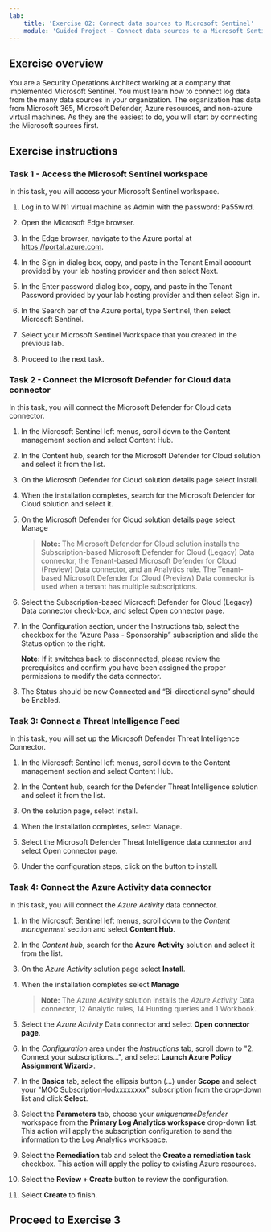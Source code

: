 ```yaml
---
lab:
    title: 'Exercise 02: Connect data sources to Microsoft Sentinel'
    module: 'Guided Project - Connect data sources to a Microsoft Sentinel workspace'
---
```


## Exercise overview

You are a Security Operations Architect working at a company that implemented Microsoft Sentinel. You must learn how to connect log data from the many data sources in your organization. The organization has data from Microsoft 365, Microsoft Defender, Azure resources, and non-azure virtual machines. As they are the easiest to do, you will start by connecting the Microsoft sources first.

## Exercise instructions

### Task 1 - Access the Microsoft Sentinel workspace

In this task, you will access your Microsoft Sentinel workspace.

1. Log in to WIN1 virtual machine as Admin with the password: Pa55w.rd.

1. Open the Microsoft Edge browser.

1. In the Edge browser, navigate to the Azure portal at <https://portal.azure.com>.

1. In the Sign in dialog box, copy, and paste in the Tenant Email account provided by your lab hosting provider and then select Next.

1. In the Enter password dialog box, copy, and paste in the Tenant Password provided by your lab hosting provider and then select Sign in.

1. In the Search bar of the Azure portal, type Sentinel, then select Microsoft Sentinel.

1. Select your Microsoft Sentinel Workspace that you created in the previous lab.

1. Proceed to the next task.

### Task 2 - Connect the Microsoft Defender for Cloud data connector

In this task, you will connect the Microsoft Defender for Cloud data connector.

1. In the Microsoft Sentinel left menus, scroll down to the Content management section and select Content Hub.

1. In the Content hub, search for the Microsoft Defender for Cloud solution and select it from the list.

1. On the Microsoft Defender for Cloud solution details page select Install.

1. When the installation completes, search for the Microsoft Defender for Cloud solution and select it.

1. On the Microsoft Defender for Cloud solution details page select Manage

    >**Note:** The Microsoft Defender for Cloud solution installs the Subscription-based Microsoft Defender for Cloud (Legacy) Data connector, the Tenant-based Microsoft Defender for Cloud (Preview) Data connector, and an Analytics rule. The Tenant-based Microsoft Defender for Cloud (Preview) Data connector is used when a tenant has multiple subscriptions.

1. Select the Subscription-based Microsoft Defender for Cloud (Legacy) Data connector check-box, and select Open connector page.

1. In the Configuration section, under the Instructions tab, select the checkbox for the “Azure Pass - Sponsorship” subscription and slide the Status option to the right.

     **Note:** If it switches back to disconnected, please review the prerequisites and confirm you have been assigned the proper permissions to modify the data connector.

1. The Status should be now Connected and “Bi-directional sync” should be Enabled.

### Task 3: Connect a Threat Intelligence Feed

In this task, you will set up the Microsoft Defender Threat Intelligence Connector.

1. In the Microsoft Sentinel left menus, scroll down to the Content management section and select Content Hub.

1. In the Content hub, search for the Defender Threat Intelligence solution and select it from the list.

1. On the solution page, select Install.

1. When the installation completes, select Manage.

1. Select the Microsoft Defender Threat Intelligence data connector and select Open connector page.

1. Under the configuration steps, click on the button to install.

### Task 4: Connect the Azure Activity data connector

In this task, you will connect the *Azure Activity* data connector.

1. In the Microsoft Sentinel left menus, scroll down to the *Content management* section and select **Content Hub**.

1. In the *Content hub*, search for the **Azure Activity** solution and select it from the list.

1. On the *Azure Activity* solution page select **Install**.

1. When the installation completes select **Manage**

    >**Note:** The *Azure Activity* solution installs the *Azure Activity* Data connector, 12 Analytic rules, 14 Hunting queries and 1 Workbook.

1. Select the *Azure Activity* Data connector and select **Open connector page**.

1. In the *Configuration* area under the *Instructions* tab, scroll down to "2. Connect your subscriptions...", and select **Launch Azure Policy Assignment Wizard>**.

1. In the **Basics** tab, select the ellipsis button (...) under **Scope** and select your "MOC Subscription-lodxxxxxxxx" subscription from the drop-down list and click **Select**.

1. Select the **Parameters** tab, choose your *uniquenameDefender* workspace from the **Primary Log Analytics workspace** drop-down list. This action will apply the subscription configuration to send the information to the Log Analytics workspace.

1. Select the **Remediation** tab and select the **Create a remediation task** checkbox. This action will apply the policy to existing Azure resources.

1. Select the **Review + Create** button to review the configuration.

1. Select **Create** to finish.

## Proceed to Exercise 3
